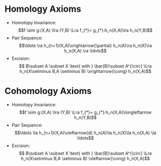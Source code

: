 # Homology Axioms
- Homotopy Invariance: $$f \sim g:(X,A) \lra (Y,B) \Lra f_{*}= g_{*}:h_n(X,A)\lra h_n(Y,B)$$
- Pair Sequence: $$\ldots \ra h_{n+1}(X,A)\xrightarrow{\partial} h_n(A)\ra h_n(X)\ra h_n(X,A) \ra \ldots$$
- Excision: $$ B\subset A \subset X \text{ with } \bar{B}\subset A^{\circ} \Lra h_n(X\setminus B,A \setminus B) \xrightarrow{\cong} h_n(X,A)$$ 

# Cohomology Axioms

- Homotopy Invariance: $$f \sim g:(X,A) \lra (Y,B) \Lra f_{*}= g_{*}:h_n(X,A)\longleftarrow h_n(Y,B)$$
- Pair Sequence: $$\ldots \la h_{n+1}(X,A)\xleftarrow{d} h_n(A)\la h_n(X)\la h_n(X,A) \la \ldots$$
- Excision: $$ B\subset A \subset X \text{ with } \bar{B}\subset A^{\circ} \Lra h_n(X\setminus B,A \setminus B) \xleftarrow{\cong} h_n(X,A)$$ 
